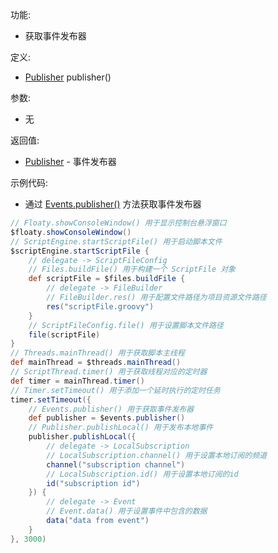 功能:

+ 获取事件发布器

定义:

+ [Publisher](/API/Event/Publisher/README.md) publisher()

参数:

+ 无

返回值:

+ [Publisher](/API/Event/Publisher/README.md) - 事件发布器

示例代码:

+ 通过 [Events.publisher()](/API/Event/Events/README.md?id=publisher) 方法获取事件发布器

```groovy
// Floaty.showConsoleWindow() 用于显示控制台悬浮窗口
$floaty.showConsoleWindow()
// ScriptEngine.startScriptFile() 用于启动脚本文件
$scriptEngine.startScriptFile {
    // delegate -> ScriptFileConfig
    // Files.buildFile() 用于构建一个 ScriptFile 对象
    def scriptFile = $files.buildFile {
        // delegate -> FileBuilder
        // FileBuilder.res() 用于配置文件路径为项目资源文件路径
        res("scriptFile.groovy")
    }
    // ScriptFileConfig.file() 用于设置脚本文件路径
    file(scriptFile)
}
// Threads.mainThread() 用于获取脚本主线程
def mainThread = $threads.mainThread()
// ScriptThread.timer() 用于获取线程对应的定时器
def timer = mainThread.timer()
// Timer.setTimeout() 用于添加一个延时执行的定时任务
timer.setTimeout({
    // Events.publisher() 用于获取事件发布器
    def publisher = $events.publisher()
    // Publisher.publishLocal() 用于发布本地事件
    publisher.publishLocal({
        // delegate -> LocalSubscription
        // LocalSubscription.channel() 用于设置本地订阅的频道
        channel("subscription channel")
        // LocalSubscription.id() 用于设置本地订阅的id
        id("subscription id")
    }) {
        // delegate -> Event
        // Event.data() 用于设置事件中包含的数据
        data("data from event")
    }
}, 3000)
```